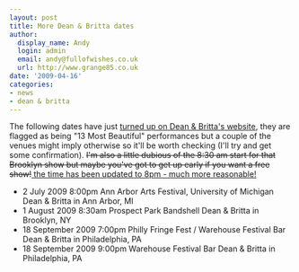 ```yaml
---
layout: post
title: More Dean & Britta dates
author:
  display_name: Andy
  login: admin
  email: andy@fullofwishes.co.uk
  url: http://www.grange85.co.uk
date: '2009-04-16'
categories:
- news
- dean & britta
---
```

<p>The following dates have just <a href="https://web.archive.org/web/20090416+/http://www.deanandbritta.com/blog/?page_id=218">turned up on Dean & Britta's website</a>, they are flagged as being "13 Most Beautiful" performances but a couple of the venues might imply otherwise so it'll be worth checking (I'll try and get some confirmation). <del datetime="2009-04-19T18:08:03+00:00">I'm also a little dubious of the 8:30 am start for that Brooklyn show but maybe you've got to get up early if you want a free show!</del><ins datetime="2009-04-19T18:08:03+00:00"> the time has been updated to 8pm - much more reasonable!</ins></p>
<ul>
<li>2 July 2009 8:00pm  	Ann Arbor Arts Festival, University of Michigan  	Dean & Britta in  Ann Arbor, MI</li>
<li>1 August 2009 8:30am 	Prospect Park Bandshell 	Dean & Britta in Brooklyn, NY</li>
<li>18 September 2009 7:00pm 	Philly Fringe Fest / Warehouse Festival Bar 	Dean & Britta in Philadelphia, PA</li>
<li>18 September 2009 9:00pm 	Warehouse Festival Bar 	Dean & Britta in Philadelphia, PA</li>
</ul>
